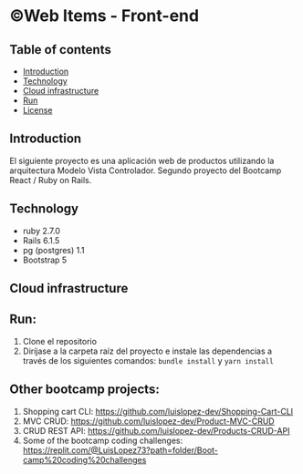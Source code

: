 # &copy;Web Items - Front-end

## Table of contents

* [Introduction](#introduction)
* [Technology](#technology)
* [Cloud infrastructure](cloud-infrastructure)
* [Run](#run)
* [License](#license)

## Introduction

El siguiente proyecto es una aplicación web de productos utilizando la arquitectura Modelo Vista Controlador.
Segundo proyecto del Bootcamp React / Ruby on Rails.

## Technology

* ruby 2.7.0
* Rails 6.1.5
* pg (postgres) 1.1
* Bootstrap 5

## Cloud infrastructure

## Run:

1. Clone el repositorio
2. Diríjase a la carpeta raíz del proyecto e instale las dependencias a través de los siguientes comandos:  `bundle install` y `yarn install`

## Other bootcamp projects: 

1. Shopping cart CLI: https://github.com/luislopez-dev/Shopping-Cart-CLI
2. MVC CRUD: https://github.com/luislopez-dev/Product-MVC-CRUD
3. CRUD REST API: https://github.com/luislopez-dev/Products-CRUD-API
4. Some of the bootcamp coding challenges: https://replit.com/@LuisLopez73?path=folder/Boot-camp%20coding%20challenges